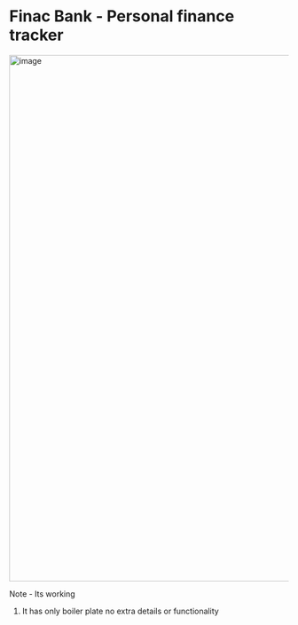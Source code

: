 # Finac Bank - Personal finance tracker
<img width="1908" height="950" alt="image" src="https://github.com/user-attachments/assets/e0f552fd-7198-469d-bf12-402cf1d88931" />


Note - Its working 
1. It has only boiler plate no extra details or functionality
